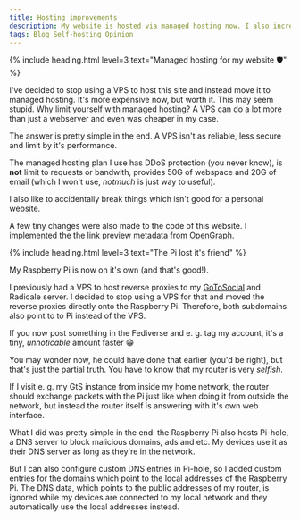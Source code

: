 ```yaml
---
title: Hosting improvements
description: My website is hosted via managed hosting now. I also increased my Raspberry Pi's network performance. Both are good, even the first one, trust me.
tags: Blog Self-hosting Opinion
---
```


{% include heading.html level=3 text="Managed hosting for my website 🛡️" %}

I've decided to stop using a VPS to host this site and instead move it to managed hosting. It's more expensive now, but worth it. This may seem stupid. Why limit yourself with managed hosting? A VPS can do a lot more than just a webserver and even was cheaper in my case.

The answer is pretty simple in the end. A VPS isn't as reliable, less secure and limit by it's performance.

The managed hosting plan I use has DDoS protection (you never know), is **not** limit to requests or bandwith, provides 50G of webspace and 20G of email (which I won't use, *notmuch* is just way to useful).

I also like to accidentally break things which isn't good for a personal website.

A few tiny changes were also made to the code of this website. I implemented the the link preview metadata from [OpenGraph](https://ogp.me).

{% include heading.html level=3 text="The Pi lost it's friend" %}

My Raspberry Pi is now on it's own (and that's good!).

I previously had a VPS to host reverse proxies to my [GoToSocial](https://social.konstantintutsch.de) and Radicale server. I decided to stop using a VPS for that and moved the reverse proxies directly onto the Raspberry Pi. Therefore, both subdomains also point to to Pi instead of the VPS.

If you now post something in the Fediverse and e. g. tag my account, it's a tiny, *unnoticable* amount faster 😁

You may wonder now, he could have done that earlier (you'd be right), but that's just the partial truth. You have to know that my router is very *selfish*.

If I visit e. g. my GtS instance from inside my home network, the router should exchange packets with the Pi just like when doing it from outside the network, but instead the router itself is answering with it's own web interface.

What I did was pretty simple in the end: the Raspberry Pi also hosts Pi-hole, a DNS server to block malicious domains, ads and etc. My devices use it as their DNS server as long as they're in the network.

But I can also configure custom DNS entries in Pi-hole, so I added custom entries for the domains which point to the local addresses of the Raspberry Pi. The DNS data, which points to the public addresses of my router, is ignored while my devices are connected to my local network and they automatically use the local addresses instead.
